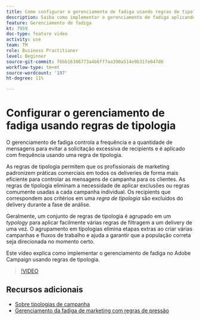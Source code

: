 ```yaml
---
title: Como configurar o gerenciamento de fadiga usando regras de tipologia.
description: Saiba como implementar o gerenciamento de fadiga aplicando regras de tipologia.
feature: Gerenciamento de fadiga
kt: 7959
doc-type: feature video
activity: use
team: TM
role: Business Practitioner
level: Beginner
source-git-commit: f6bb16306773a4b6ff7aa390a514e9b31fe047d6
workflow-type: tm+mt
source-wordcount: '197'
ht-degree: 11%

---
```



# Configurar o gerenciamento de fadiga usando regras de tipologia

O gerenciamento de fadiga controla a frequência e a quantidade de mensagens para evitar a solicitação excessiva de recipients e é aplicado com frequência usando uma regra de tipologia.

As regras de tipologia permitem que os profissionais de marketing padronizem práticas comerciais em todos os deliveries de forma mais eficiente para controlar as mensagens de campanha para os clientes. As regras de tipologia eliminam a necessidade de aplicar exclusões ou regras comumente usadas a cada campanha individual. Os recipients que correspondem aos critérios em uma *regra de tipologia* são excluídos do delivery durante a fase de análise.

Geralmente, um conjunto de regras de tipologia é agrupado em um *typology* para aplicar facilmente várias regras de filtragem a um delivery de uma vez. O agrupamento em tipologias elimina etapas extras ao criar várias campanhas e fluxos de trabalho e ajuda a garantir que a população correta seja direcionada no momento certo.

Este vídeo explica como implementar o gerenciamento de fadiga no Adobe Campaign usando regras de tipologia.

>[!VIDEO](https://video.tv.adobe.com/v/25090?quality=12)

## Recursos adicionais

* [Sobre tipologias de campanha](https://experienceleague.adobe.com/docs/campaign-classic/using/orchestrating-campaigns/campaign-optimization/about-campaign-typologies.html?lang=en)
* [Gerenciamento da fadiga de marketing com regras de pressão](https://experienceleague.adobe.com/docs/campaign-classic/using/orchestrating-campaigns/campaign-optimization/pressure-rules.html?lang=en)
